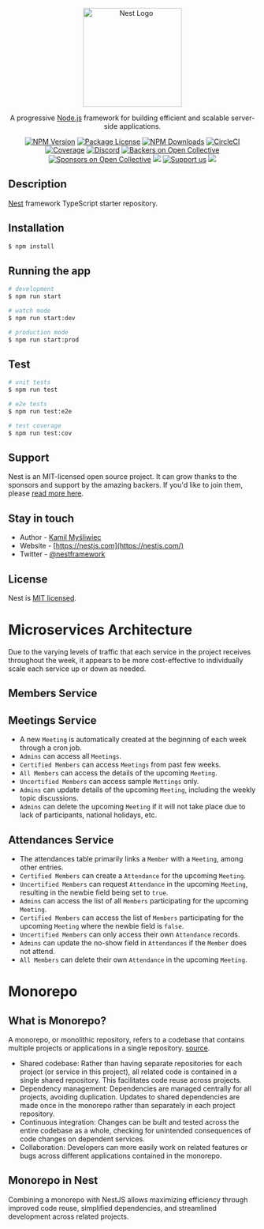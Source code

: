 <p align="center">
  <a href="http://nestjs.com/" target="blank"><img src="https://nestjs.com/img/logo-small.svg" width="200" alt="Nest Logo" /></a>
</p>

[circleci-image]: https://img.shields.io/circleci/build/github/nestjs/nest/master?token=abc123def456
[circleci-url]: https://circleci.com/gh/nestjs/nest

  <p align="center">A progressive <a href="http://nodejs.org" target="_blank">Node.js</a> framework for building efficient and scalable server-side applications.</p>
    <p align="center">
<a href="https://www.npmjs.com/~nestjscore" target="_blank"><img src="https://img.shields.io/npm/v/@nestjs/core.svg" alt="NPM Version" /></a>
<a href="https://www.npmjs.com/~nestjscore" target="_blank"><img src="https://img.shields.io/npm/l/@nestjs/core.svg" alt="Package License" /></a>
<a href="https://www.npmjs.com/~nestjscore" target="_blank"><img src="https://img.shields.io/npm/dm/@nestjs/common.svg" alt="NPM Downloads" /></a>
<a href="https://circleci.com/gh/nestjs/nest" target="_blank"><img src="https://img.shields.io/circleci/build/github/nestjs/nest/master" alt="CircleCI" /></a>
<a href="https://coveralls.io/github/nestjs/nest?branch=master" target="_blank"><img src="https://coveralls.io/repos/github/nestjs/nest/badge.svg?branch=master#9" alt="Coverage" /></a>
<a href="https://discord.gg/G7Qnnhy" target="_blank"><img src="https://img.shields.io/badge/discord-online-brightgreen.svg" alt="Discord"/></a>
<a href="https://opencollective.com/nest#backer" target="_blank"><img src="https://opencollective.com/nest/backers/badge.svg" alt="Backers on Open Collective" /></a>
<a href="https://opencollective.com/nest#sponsor" target="_blank"><img src="https://opencollective.com/nest/sponsors/badge.svg" alt="Sponsors on Open Collective" /></a>
  <a href="https://paypal.me/kamilmysliwiec" target="_blank"><img src="https://img.shields.io/badge/Donate-PayPal-ff3f59.svg"/></a>
    <a href="https://opencollective.com/nest#sponsor"  target="_blank"><img src="https://img.shields.io/badge/Support%20us-Open%20Collective-41B883.svg" alt="Support us"></a>
  <a href="https://twitter.com/nestframework" target="_blank"><img src="https://img.shields.io/twitter/follow/nestframework.svg?style=social&label=Follow"></a>
</p>
  <!--[![Backers on Open Collective](https://opencollective.com/nest/backers/badge.svg)](https://opencollective.com/nest#backer)
  [![Sponsors on Open Collective](https://opencollective.com/nest/sponsors/badge.svg)](https://opencollective.com/nest#sponsor)-->

## Description

[Nest](https://github.com/nestjs/nest) framework TypeScript starter repository.

## Installation

```bash
$ npm install
```

## Running the app

```bash
# development
$ npm run start

# watch mode
$ npm run start:dev

# production mode
$ npm run start:prod
```

## Test

```bash
# unit tests
$ npm run test

# e2e tests
$ npm run test:e2e

# test coverage
$ npm run test:cov
```

## Support

Nest is an MIT-licensed open source project. It can grow thanks to the sponsors and support by the amazing backers. If you'd like to join them, please [read more here](https://docs.nestjs.com/support).

## Stay in touch

- Author - [Kamil Myśliwiec](https://kamilmysliwiec.com)
- Website - [https://nestjs.com](https://nestjs.com/)
- Twitter - [@nestframework](https://twitter.com/nestframework)

## License

Nest is [MIT licensed](LICENSE).

# Microservices Architecture

Due to the varying levels of traffic that each service in the project receives throughout the week, it appears to be
more cost-effective to individually scale each service up or down as needed.

## Members Service

## Meetings Service

- A new `Meeting` is automatically created at the beginning of each week through a cron job.
- `Admins` can access all `Meetings`.
- `Certified Members` can access `Meetings` from past few weeks.
- `All Members` can access the details of the upcoming `Meeting`.
- `Uncertified Members` can access sample `Mettings` only.
- `Admins` can update details of the upcoming `Meeting`, including the weekly topic discussions.
- `Admins` can delete the upcoming `Meeting` if it will not take place due to lack of participants, national holidays,
  etc.

## Attendances Service

- The attendances table primarily links a `Member` with a `Meeting`, among other entries.
- `Certified Members` can create a `Attendance` for the upcoming `Meeting`.
- `Uncertified Members` can request `Attendance` in the upcoming `Meeting`, resulting in the newbie field being set
  to `true`.
- `Admins` can access the list of all `Members` participating for the upcoming `Meeting`.
- `Certified Members` can access the list of `Members` participating for the upcoming `Meeting` where the newbie field
  is `false`.
- `Uncertified Members` can only access their own `Attendance` records.
- `Admins` can update the no-show field in `Attendances` if the `Member` does not attend.
- `All Members` can delete their own `Attendance` in the upcoming `Meeting`.

# Monorepo

## What is Monorepo?

A monorepo, or monolithic repository, refers to a codebase that contains multiple projects or applications in a single
repository. [source](https://dev.to/mostafakmilly/managing-monorepos-with-lerna-v7-3l9o).

- Shared codebase: Rather than having separate repositories for each project (or service in this project), all related
  code is contained in a single shared repository. This facilitates code reuse across projects.
- Dependency management: Dependencies are managed centrally for all projects, avoiding duplication. Updates to shared
  dependencies are made once in the monorepo rather than separately in each project repository.
- Continuous integration: Changes can be built and tested across the entire codebase as a whole, checking for unintended
  consequences of code changes on dependent services.
- Collaboration: Developers can more easily work on related features or bugs across different applications contained in
  the monorepo.

## Monorepo in Nest

Combining a monorepo with NestJS allows maximizing efficiency through improved code reuse, simplified dependencies, and
streamlined development across related projects.

